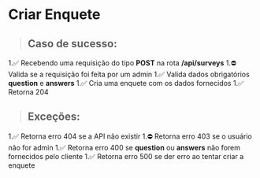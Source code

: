 # Criar Enquete

>## Caso de sucesso:

1.✅ Recebendo uma requisição do tipo **POST** na rota **/api/surveys**
1.⛔ Valida se a requisição foi feita por um admin
1.✅ Valida dados obrigatórios **question** e **answers**
1.✅ Cria uma enquete com os dados fornecidos
1.✅ Retorna 204

>## Exceções: 

1.✅ Retorna erro 404 se a API não existir
1.⛔ Retorna erro 403 se o usuário não for admin
1.✅ Retorna erro 400 se **question** ou **answers** não forem fornecidos pelo cliente
1.✅ Retorna erro 500 se der erro ao tentar criar a enquete
